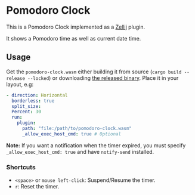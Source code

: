 # Pomodoro Clock

This is a Pomodoro Clock implemented as a [Zellij][zellij] plugin.

It shows a Pomodoro time as well as current date time.

[zellij]: https://github.com/zellij-org/zellij

## Usage

Get the `pomodoro-clock.wasm` either building it from source (`cargo build --release --locked`) or downloading [the released binary](https://github.com/tw4452852/zellij-pomodoro-plugin/releases/latest/download/pomodoro-clock.wasm).
Place it in your layout, e.g:

```yaml
- direction: Horizontal
  borderless: true
  split_size:
  Percent: 30
  run:
    plugin:
      path: "file:/path/to/pomodoro-clock.wasm"
      _allow_exec_host_cmd: true # Optional
```

**Note:** If you want a notification when the timer expired, you must specify `_allow_exec_host_cmd: true` and have `notify-send` installed.

### Shortcuts

- `<space>` or `mouse left-click`: Suspend/Resume the timer.
- `r`: Reset the timer.
